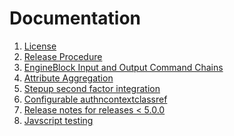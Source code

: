 # Documentation

1. [License][license]
1. [Release Procedure][release]
1. [EngineBlock Input and Output Command Chains][filter]
1. [Attribute Aggregation](attribute_aggregation.md)
1. [Stepup second factor integration](stepup_callout.md)
1. [Configurable authncontextclassref](configurable_authncontextclassref.md)
1. [Release notes for releases < 5.0.0][release-notes]
1. [Javscript testing][js-testing]

[license]: https://github.com/OpenConext/OpenConext-engineblock/tree/master/docs/LICENSE
[release]: https://github.com/OpenConext/OpenConext-engineblock/tree/master/docs/release_procedure.md
[filter]: https://github.com/OpenConext/OpenConext-engineblock/tree/master/docs/filter_commands.md
[release-notes]: https://github.com/OpenConext/OpenConext-engineblock/tree/master/docs/release_notes
[js-testing]: https://github.com/OpenConext/OpenConext-engineblock/tree/master/docs/js_testing.md
